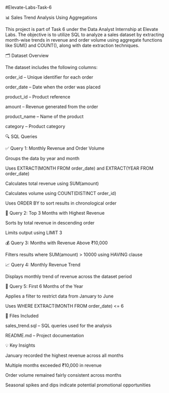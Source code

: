 #Elevate-Labs-Task-6

📊 Sales Trend Analysis Using Aggregations

This project is part of Task 6 under the Data Analyst Internship at Elevate Labs. The objective is to utilize SQL to analyze a sales dataset by extracting month-wise trends in revenue and order volume using aggregate functions like SUM() and COUNT(), along with date extraction techniques.

🗂️ Dataset Overview

The dataset includes the following columns:

order_id – Unique identifier for each order

order_date – Date when the order was placed

product_id – Product reference

amount – Revenue generated from the order

product_name – Name of the product

category – Product category

🔍 SQL Queries

✅ Query 1: Monthly Revenue and Order Volume

Groups the data by year and month

Uses EXTRACT(MONTH FROM order_date) and EXTRACT(YEAR FROM order_date)

Calculates total revenue using SUM(amount)

Calculates volume using COUNT(DISTINCT order_id)

Uses ORDER BY to sort results in chronological order

🥇 Query 2: Top 3 Months with Highest Revenue

Sorts by total revenue in descending order

Limits output using LIMIT 3

💰 Query 3: Months with Revenue Above ₹10,000

Filters results where SUM(amount) > 10000 using HAVING clause

📈 Query 4: Monthly Revenue Trend

Displays monthly trend of revenue across the dataset period

📆 Query 5: First 6 Months of the Year

Applies a filter to restrict data from January to June

Uses WHERE EXTRACT(MONTH FROM order_date) <= 6

📁 Files Included

sales_trend.sql – SQL queries used for the analysis

README.md – Project documentation

💡 Key Insights

January recorded the highest revenue across all months

Multiple months exceeded ₹10,000 in revenue

Order volume remained fairly consistent across months

Seasonal spikes and dips indicate potential promotional opportunities
